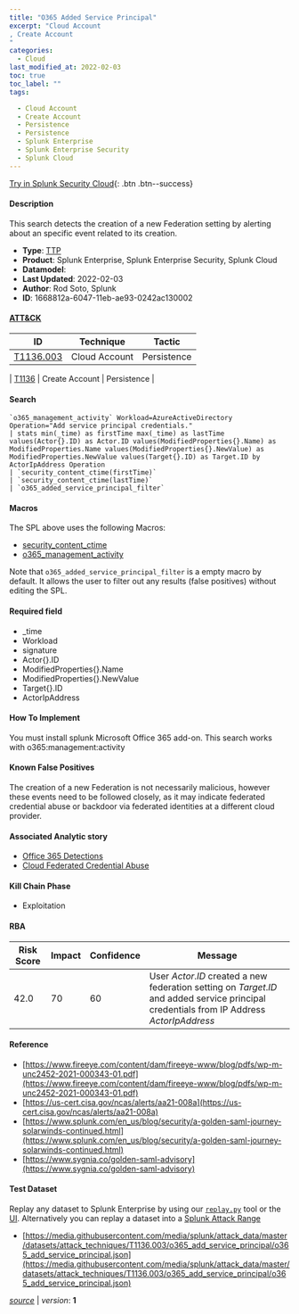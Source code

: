 ```yaml
---
title: "O365 Added Service Principal"
excerpt: "Cloud Account
, Create Account
"
categories:
  - Cloud
last_modified_at: 2022-02-03
toc: true
toc_label: ""
tags:

  - Cloud Account
  - Create Account
  - Persistence
  - Persistence
  - Splunk Enterprise
  - Splunk Enterprise Security
  - Splunk Cloud
---
```




[Try in Splunk Security Cloud](https://www.splunk.com/en_us/cyber-security.html){: .btn .btn--success}

#### Description

This search detects the creation of a new Federation setting by alerting about an specific event related to its creation.

- **Type**: [TTP](https://github.com/splunk/security_content/wiki/object-Analytic-Types)
- **Product**: Splunk Enterprise, Splunk Enterprise Security, Splunk Cloud
- **Datamodel**: 
- **Last Updated**: 2022-02-03
- **Author**: Rod Soto, Splunk
- **ID**: 1668812a-6047-11eb-ae93-0242ac130002


#### [ATT&CK](https://attack.mitre.org/)

| ID             | Technique        |  Tactic             |
| -------------- | ---------------- |-------------------- |
| [T1136.003](https://attack.mitre.org/techniques/T1136/003/) | Cloud Account | Persistence |

| [T1136](https://attack.mitre.org/techniques/T1136/) | Create Account | Persistence |

#### Search

```
`o365_management_activity` Workload=AzureActiveDirectory Operation="Add service principal credentials." 
| stats min(_time) as firstTime max(_time) as lastTime values(Actor{}.ID) as Actor.ID values(ModifiedProperties{}.Name) as ModifiedProperties.Name values(ModifiedProperties{}.NewValue) as ModifiedProperties.NewValue values(Target{}.ID) as Target.ID by ActorIpAddress Operation 
| `security_content_ctime(firstTime)`
| `security_content_ctime(lastTime)` 
| `o365_added_service_principal_filter`
```

#### Macros
The SPL above uses the following Macros:
* [security_content_ctime](https://github.com/splunk/security_content/blob/develop/macros/security_content_ctime.yml)
* [o365_management_activity](https://github.com/splunk/security_content/blob/develop/macros/o365_management_activity.yml)

Note that `o365_added_service_principal_filter` is a empty macro by default. It allows the user to filter out any results (false positives) without editing the SPL.

#### Required field
* _time
* Workload
* signature
* Actor{}.ID
* ModifiedProperties{}.Name
* ModifiedProperties{}.NewValue
* Target{}.ID
* ActorIpAddress


#### How To Implement
You must install splunk Microsoft Office 365 add-on. This search works with o365:management:activity

#### Known False Positives
The creation of a new Federation is not necessarily malicious, however these events need to be followed closely, as it may indicate federated credential abuse or backdoor via federated identities at a different cloud provider.

#### Associated Analytic story
* [Office 365 Detections](/stories/office_365_detections)
* [Cloud Federated Credential Abuse](/stories/cloud_federated_credential_abuse)


#### Kill Chain Phase
* Exploitation



#### RBA

| Risk Score  | Impact      | Confidence   | Message      |
| ----------- | ----------- |--------------|--------------|
| 42.0 | 70 | 60 | User $Actor.ID$ created a new federation setting on $Target.ID$ and added service principal credentials from IP Address $ActorIpAddress$ |




#### Reference

* [https://www.fireeye.com/content/dam/fireeye-www/blog/pdfs/wp-m-unc2452-2021-000343-01.pdf](https://www.fireeye.com/content/dam/fireeye-www/blog/pdfs/wp-m-unc2452-2021-000343-01.pdf)
* [https://us-cert.cisa.gov/ncas/alerts/aa21-008a](https://us-cert.cisa.gov/ncas/alerts/aa21-008a)
* [https://www.splunk.com/en_us/blog/security/a-golden-saml-journey-solarwinds-continued.html](https://www.splunk.com/en_us/blog/security/a-golden-saml-journey-solarwinds-continued.html)
* [https://www.sygnia.co/golden-saml-advisory](https://www.sygnia.co/golden-saml-advisory)



#### Test Dataset
Replay any dataset to Splunk Enterprise by using our [`replay.py`](https://github.com/splunk/attack_data#using-replaypy) tool or the [UI](https://github.com/splunk/attack_data#using-ui).
Alternatively you can replay a dataset into a [Splunk Attack Range](https://github.com/splunk/attack_range#replay-dumps-into-attack-range-splunk-server)


* [https://media.githubusercontent.com/media/splunk/attack_data/master/datasets/attack_techniques/T1136.003/o365_add_service_principal/o365_add_service_principal.json](https://media.githubusercontent.com/media/splunk/attack_data/master/datasets/attack_techniques/T1136.003/o365_add_service_principal/o365_add_service_principal.json)



[*source*](https://github.com/splunk/security_content/tree/develop/detections/cloud/o365_added_service_principal.yml) \| *version*: **1**